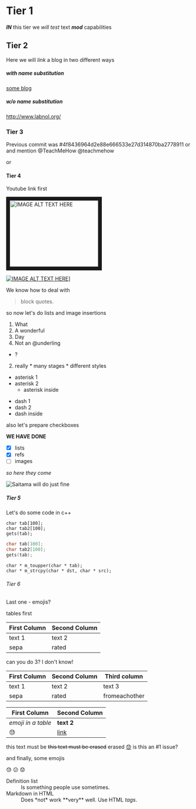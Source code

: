 # Tier 1
__*IN*__ this tier we _will test_  text _**mod**_ capabilities
## Tier 2
Here we will *link* a blog in two different ways
##### with name substitution
[some blog](http://www.labnol.org/)
##### w/o name substitution
http://www.labnol.org/
### Tier 3
Previous commit was
#4f8436964d2e88e666533e27d314870ba2778911
or
and mention
@TeachMeHow
@teachmehow

or
#### Tier 4

Youtube link first

<a href="http://www.youtube.com/watch?feature=player_embedded&v=Dd81F6-Ar_0" target="_blank"><img src="http://img.youtube.com/vi/Dd81F6-Ar_0/0.jpg"
alt="IMAGE ALT TEXT HERE" width="240" height="180" border="10" /></a>


[![IMAGE ALT TEXT HERE](http://img.youtube.com/vi/Dd81F6-Ar_0/0.jpg)](http://www.youtube.com/watch?v=Dd81F6-Ar_0)]

We know how to deal with

>block
>quotes.

so now let's do lists and image insertions

1. What
2. A wonderful
3. Day
  1. Not an @underling
  * ?
  2. really
    * many stages
    * different styles

* asterisk 1
* asterisk 2
  * asterisk inside

- dash 1
- dash 2
- dash inside

also let's prepare checkboxes

**WE HAVE DONE**
- [x] lists
- [x] refs
- [ ] images

*so here they come*

![Saitama will do just fine](https://myanimelist.cdn-dena.com/images/characters/11/294388.jpg)

##### Tier 5
Let's do some code in c++

```
char tab[100];
char tab2[100];
gets(tab);
```

```c++
char tab[100];
char tab2[100];
gets(tab);
```

    char * m_toupper(char * tab);
    char * m_strcpy(char * dst, char * src);



###### Tier 6

Last one - emojis?

tables first

First Column | Second Column
------------ | -------------
text 1 | text 2
sepa | rated

can you do 3? I don't know!

First Column | Second Column | Third column
------------ | ------------- | ------------
text 1 | text 2 | text 3
sepa | rated | fromeachother


First Column | Second Column
------------ | -------------
*emoji in a table* | **text 2**
:sweat: | [link](https://guides.github.com/features/mastering-markdown/)

this text must be ~~this text must be erased~~ erased
[:sweat:](https://guides.github.com/features/mastering-markdown/)
is this an  #1 issue?

and finally, some emojis

:sweat: :confused: :worried:

<dl>
  <dt>Definition list</dt>
  <dd>Is something people use sometimes.</dd>

  <dt>Markdown in HTML</dt>
  <dd>Does *not* work **very** well. Use HTML <em>tags</em>.</dd>
</dl>
